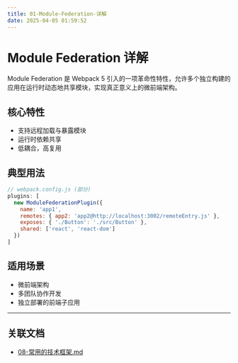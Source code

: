 ```yaml
---
title: 01-Module-Federation-详解
date: 2025-04-05 01:59:52
---
```


# Module Federation 详解

Module Federation 是 Webpack 5 引入的一项革命性特性，允许多个独立构建的应用在运行时动态地共享模块，实现真正意义上的微前端架构。

## 核心特性

- 支持远程加载与暴露模块
- 运行时依赖共享
- 低耦合，高复用

## 典型用法

```js
// webpack.config.js (部分)
plugins: [
  new ModuleFederationPlugin({
    name: 'app1',
    remotes: { app2: 'app2@http://localhost:3002/remoteEntry.js' },
    exposes: { './Button': './src/Button' },
    shared: ['react', 'react-dom']
  })
]
```

## 适用场景

- 微前端架构
- 多团队协作开发
- 独立部署的前端子应用

---

## 关联文档

- [08-常用的技术框架.md](./08-常用的技术框架.md)